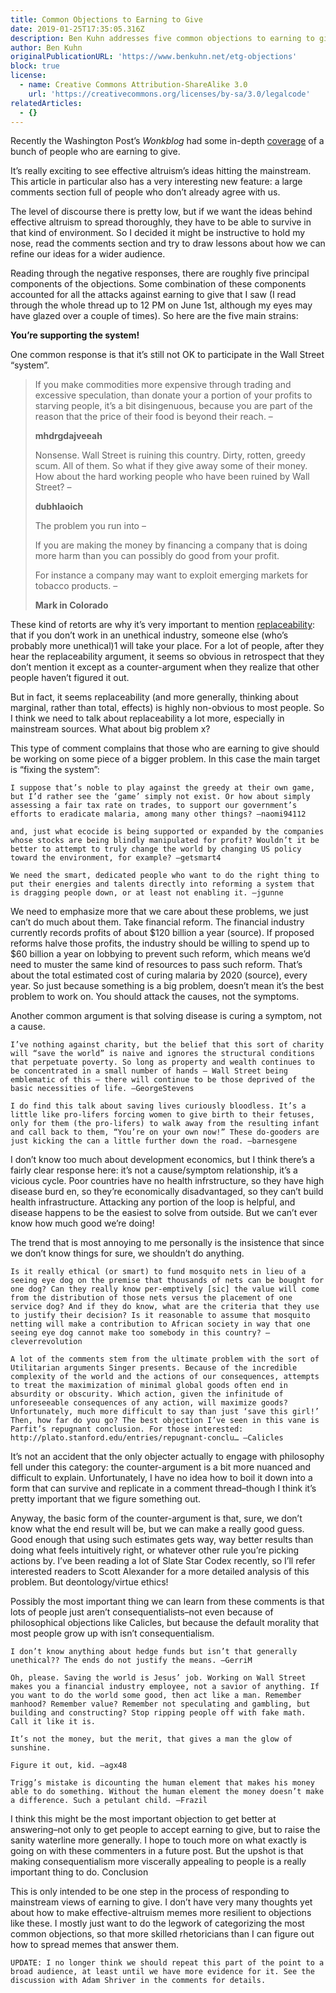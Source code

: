 ```yaml
---
title: Common Objections to Earning to Give
date: 2019-01-25T17:35:05.316Z
description: Ben Kuhn addresses five common objections to earning to give.
author: Ben Kuhn
originalPublicationURL: 'https://www.benkuhn.net/etg-objections'
block: true
license:
  - name: Creative Commons Attribution-ShareAlike 3.0
    url: 'https://creativecommons.org/licenses/by-sa/3.0/legalcode'
relatedArticles:
  - {}
---
```

Recently the Washington Post’s _Wonkblog_ had some in-depth [coverage](https://www.washingtonpost.com/news/wonk/wp/2013/05/31/join-wall-street-save-the-world/) of a bunch of people who are earning to give.

It’s really exciting to see effective altruism’s ideas hitting the mainstream. This article in particular also has a very interesting new feature: a large comments section full of people who don’t already agree with us.

The level of discourse there is pretty low, but if we want the ideas behind effective altruism to spread thoroughly, they have to be able to survive in that kind of environment. So I decided it might be instructive to hold my nose, read the comments section and try to draw lessons about how we can refine our ideas for a wider audience.

Reading through the negative responses, there are roughly five principal components of the objections. Some combination of these components accounted for all the attacks against earning to give that I saw (I read through the whole thread up to 12 PM on June 1st, although my eyes may have glazed over a couple of times). So here are the five main strains:


**You’re supporting the system!**

One common response is that it’s still not OK to participate in the Wall Street “system”.

> If you make commodities more expensive through trading and excessive speculation, than donate your a portion of your profits to starving people, it’s a bit disingenuous, because you are part of the reason that the price of their food is beyond their reach. –
>
> **mhdrgdajveeah**
>
>
>
> Nonsense. Wall Street is ruining this country. Dirty, rotten, greedy scum. All of them. So what if they give away some of their money. How about the hard working people who have been ruined by Wall Street? –
>
> **dubhlaoich**
>
>
>
> The problem you run into –
>
> If you are making the money by financing a company that is doing more harm than you can possibly do good from your profit.
>
> For instance a company may want to exploit emerging markets for tobacco products. –
>
> **Mark in Colorado**

These kind of retorts are why it’s very important to mention [replaceability](https://80000hours.org/2012/03/the-replaceability-effect-working-in-unethical-industries-part-1/): that if you don’t work in an unethical industry, someone else (who’s probably more unethical)1 will take your place. For a lot of people, after they hear the replaceability argument, it seems so obvious in retrospect that they don’t mention it except as a counter-argument when they realize that other people haven’t figured it out.

But in fact, it seems replaceability (and more generally, thinking about marginal, rather than total, effects) is highly non-obvious to most people. So I think we need to talk about replaceability a lot more, especially in mainstream sources.
What about big problem x?

This type of comment complains that those who are earning to give should be working on some piece of a bigger problem. In this case the main target is “fixing the system”:

```
I suppose that’s noble to play against the greedy at their own game, but I’d rather see the ‘game’ simply not exist. Or how about simply assessing a fair tax rate on trades, to support our government’s efforts to eradicate malaria, among many other things? –naomi94112

and, just what ecocide is being supported or expanded by the companies whose stocks are being blindly manipulated for profit? Wouldn’t it be better to attempt to truly change the world by changing US policy toward the environment, for example? –getsmart4

We need the smart, dedicated people who want to do the right thing to put their energies and talents directly into reforming a system that is dragging people down, or at least not enabling it. –jgunne
```

We need to emphasize more that we care about these problems, we just can’t do much about them. Take financial reform. The financial industry currently records profits of about $120 billion a year (source). If proposed reforms halve those profits, the industry should be willing to spend up to $60 billion a year on lobbying to prevent such reform, which means we’d need to muster the same kind of resources to pass such reform. That’s about the total estimated cost of curing malaria by 2020 (source), every year. So just because something is a big problem, doesn’t mean it’s the best problem to work on.
You should attack the causes, not the symptoms.

Another common argument is that solving disease is curing a symptom, not a cause.

```
I’ve nothing against charity, but the belief that this sort of charity will “save the world” is naive and ignores the structural conditions that perpetuate poverty. So long as property and wealth continues to be concentrated in a small number of hands – Wall Street being emblematic of this – there will continue to be those deprived of the basic necessities of life. –GeorgeStevens

I do find this talk about saving lives curiously bloodless. It’s a little like pro-lifers forcing women to give birth to their fetuses, only for them (the pro-lifers) to walk away from the resulting infant and call back to them, “You’re on your own now!” These do-gooders are just kicking the can a little further down the road. –barnesgene
```

I don’t know too much about development economics, but I think there’s a fairly clear response here: it’s not a cause/symptom relationship, it’s a vicious cycle. Poor countries have no health infrstructure, so they have high disease burd en, so they’re economically disadvantaged, so they can’t build health infrastructure. Attacking any portion of the loop is helpful, and disease happens to be the easiest to solve from outside.
But we can’t ever know how much good we’re doing!

The trend that is most annoying to me personally is the insistence that since we don’t know things for sure, we shouldn’t do anything.

```
Is it really ethical (or smart) to fund mosquito nets in lieu of a seeing eye dog on the premise that thousands of nets can be bought for one dog? Can they really know per-emptively [sic] the value will come from the distribution of those nets versus the placement of one service dog? And if they do know, what are the criteria that they use to justify their decision? Is it reasonable to assume that mosquito netting will make a contribution to African society in way that one seeing eye dog cannot make too somebody in this country? –cleverrevolution

A lot of the comments stem from the ultimate problem with the sort of Utilitarian arguments Singer presents. Because of the incredible complexity of the world and the actions of our consequences, attempts to treat the maximization of minimal global goods often end in absurdity or obscurity. Which action, given the infinitude of unforeseeable consequences of any action, will maximize goods? Unfortunately, much more difficult to say than just ‘save this girl!’ Then, how far do you go? The best objection I’ve seen in this vane is Parfit’s repugnant conclusion. For those interested: http://plato.stanford.edu/entries/repugnant-conclu… –Calicles
```

It’s not an accident that the only objecter actually to engage with philosophy fell under this category: the counter-argument is a bit more nuanced and difficult to explain. Unfortunately, I have no idea how to boil it down into a form that can survive and replicate in a comment thread–though I think it’s pretty important that we figure something out.

Anyway, the basic form of the counter-argument is that, sure, we don’t know what the end result will be, but we can make a really good guess. Good enough that using such estimates gets way, way better results than doing what feels intuitively right, or whatever other rule you’re picking actions by. I’ve been reading a lot of Slate Star Codex recently, so I’ll refer interested readers to Scott Alexander for a more detailed analysis of this problem.
But deontology/virtue ethics!

Possibly the most important thing we can learn from these comments is that lots of people just aren’t consequentialists–not even because of philosophical objections like Calicles, but because the default morality that most people grow up with isn’t consequentialism.

```
I don’t know anything about hedge funds but isn’t that generally unethical?? The ends do not justify the means. –GerriM

Oh, please. Saving the world is Jesus’ job. Working on Wall Street makes you a financial industry employee, not a savior of anything. If you want to do the world some good, then act like a man. Remember manhood? Remember value? Remember not speculating and gambling, but building and constructing? Stop ripping people off with fake math. Call it like it is.

It’s not the money, but the merit, that gives a man the glow of sunshine.

Figure it out, kid. –agx48

Trigg’s mistake is dicounting the human element that makes his money able to do something. Without the human element the money doesn’t make a difference. Such a petulant child. –Frazil
```

I think this might be the most important objection to get better at answering–not only to get people to accept earning to give, but to raise the sanity waterline more generally. I hope to touch more on what exactly is going on with these commenters in a future post. But the upshot is that making consequentialism more viscerally appealing to people is a really important thing to do.
Conclusion

This is only intended to be one step in the process of responding to mainstream views of earning to give. I don’t have very many thoughts yet about how to make effective-altruism memes more resilient to objections like these. I mostly just want to do the legwork of categorizing the most common objections, so that more skilled rhetoricians than I can figure out how to spread memes that answer them.

```
UPDATE: I no longer think we should repeat this part of the point to a broad audience, at least until we have more evidence for it. See the discussion with Adam Shriver in the comments for details.
```
